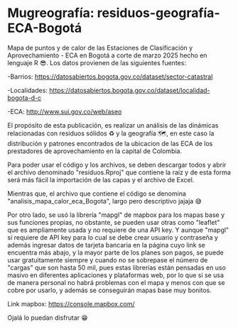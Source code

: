 # Mugreografía: residuos-geografía-ECA-Bogotá
Mapa de puntos y de calor de las Estaciones de Clasificación y Aprovechamiento - ECA en Bogotá a corte de marzo 2025 hecho en lenguaje R 😎.
Los datos provienen de las siguientes fuentes:

-Barrios: https://datosabiertos.bogota.gov.co/dataset/sector-catastral 

-Localidades: https://datosabiertos.bogota.gov.co/dataset/localidad-bogota-d-c

-ECA: http://www.sui.gov.co/web/aseo

El propósito de esta publicación, es realizar un análisis de las dinámicas relacionadas con residuos sólidos ♻ y la geografía 🗺, en este caso la distribución y patrones encontrados de la ubicacion de las ECA de los prestadores de aprovechamiento en la capital de Colombia. 

Para poder usar el código y los archivos, se deben descargar todos y abrir el archivo denominado "residuos.Rproj" que contiene la raíz y de esta forma será más fácil la importación de las capas y el archivo de Excel. 

Mientras que, el archivo que contiene el código se denomina "analisis_mapa_calor_eca_Bogota", largo pero descriptivo jajaja 😅

Por otro lado, se usó la librería "mapgl" de mapbox para los mapas base y sus funciones propias, no obstante, se pueden usar otras como "leaflet" que es ampliamente usada y no requiere de una API key. Y aunque "mapgl" sí requiere de API key para lo cual se debe crear usuario y contraseña y además ingresar datos de tarjeta bancaria en la página cuyo link se encuentra más abajo, y la mayor parte de los planes son pagos, se puede usar gratuitamente siempre y cuando no se sobrepase el número de "cargas" que son hasta 50 mil, pues estas librerías están pensadas en uso masivo en diferentes aplicaciones y plataformas web, por lo que si se usa de manera personal no habrá problemas con el mapa y menos con que se cobre por usarlo, y además se conseguirán mapas base muy bonitos. 

Link mapbox: https://console.mapbox.com/

Ojalá lo puedan disfrutar 😁
